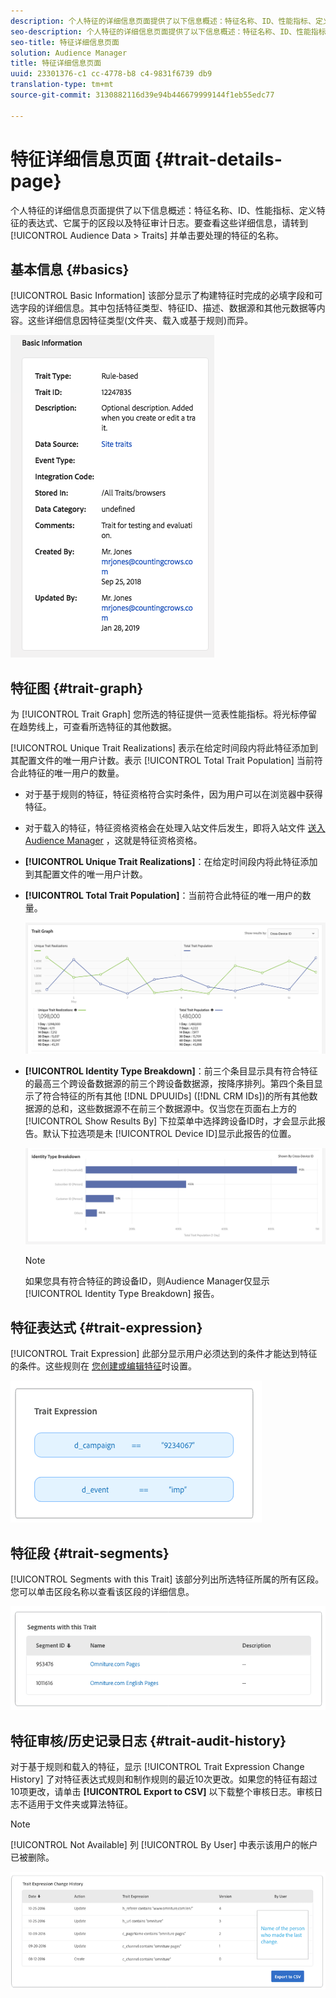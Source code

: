```yaml
---
description: 个人特征的详细信息页面提供了以下信息概述：特征名称、ID、性能指标、定义特征的表达式、它属于的区段以及特征审计日志。要查看这些详细信息，请转到“受众数据”>“特征”，然后单击要处理的特征的名称。
seo-description: 个人特征的详细信息页面提供了以下信息概述：特征名称、ID、性能指标、定义特征的表达式、它属于的区段以及特征审计日志。要查看这些详细信息，请转到“受众数据”>“特征”，然后单击要处理的特征的名称。
seo-title: 特征详细信息页面
solution: Audience Manager
title: 特征详细信息页面
uuid: 23301376-c1 cc-4778-b8 c4-9831f6739 db9
translation-type: tm+mt
source-git-commit: 3130882116d39e94b446679999144f1eb55edc77

---
```



# 特征详细信息页面 {#trait-details-page}

个人特征的详细信息页面提供了以下信息概述：特征名称、ID、性能指标、定义特征的表达式、它属于的区段以及特征审计日志。要查看这些详细信息，请转到 [!UICONTROL Audience Data > Traits] 并单击要处理的特征的名称。

## 基本信息 {#basics}

[!UICONTROL Basic Information] 该部分显示了构建特征时完成的必填字段和可选字段的详细信息。其中包括特征类型、特征ID、描述、数据源和其他元数据等内容。这些详细信息因特征类型(文件夹、载入或基于规则)而异。

![](assets/basicInfo.png)

## 特征图 {#trait-graph}

为 [!UICONTROL Trait Graph] 您所选的特征提供一览表性能指标。将光标停留在趋势线上，可查看所选特征的其他数据。

[!UICONTROL Unique Trait Realizations] 表示在给定时间段内将此特征添加到其配置文件的唯一用户计数。表示 [!UICONTROL Total Trait Population] 当前符合此特征的唯一用户的数量。

* 对于基于规则的特征，特征资格符合实时条件，因为用户可以在浏览器中获得特征。
* 对于载入的特征，特征资格资格会在处理入站文件后发生，即将入站文件 [送入Audience Manager](../../faq/faq-inbound-data-ingestion.md) ，这就是特征资格资格。
* **[!UICONTROL Unique Trait Realizations]**：在给定时间段内将此特征添加到其配置文件的唯一用户计数。
* **[!UICONTROL Total Trait Population]**：当前符合此特征的唯一用户的数量。

   ![特征图](assets/trait-summary.png)

* **[!UICONTROL Identity Type Breakdown]**：前三个条目显示具有符合特征的最高三个跨设备数据源的前三个跨设备数据源，按降序排列。第四个条目显示了符合特征的所有其他 [!DNL DPUUIDs] ([!DNL CRM IDs])的所有其他数据源的总和，这些数据源不在前三个数据源中。仅当您在页面右上方的 [!UICONTROL Show Results By] 下拉菜单中选择跨设备ID时，才会显示此报告。默认下拉选项是未 [!UICONTROL Device ID]显示此报告的位置。

   ![特征图](assets/trait-identity.png)
   > [!NOTE]
   > 如果您具有符合特征的跨设备ID，则Audience Manager仅显示 [!UICONTROL Identity Type Breakdown] 报告。

## 特征表达式 {#trait-expression}

[!UICONTROL Trait Expression] 此部分显示用户必须达到的条件才能达到特征的条件。这些规则在 [您创建或编辑特征](../../features/traits/about-trait-builder.md)时设置。

![](assets/traitExpression.png)

## 特征段 {#trait-segments}

[!UICONTROL Segments with this Trait] 该部分列出所选特征所属的所有区段。您可以单击区段名称以查看该区段的详细信息。

![](assets/traitSegments.png)

## 特征审核/历史记录日志 {#trait-audit-history}

对于基于规则和载入的特征，显示 [!UICONTROL Trait Expression Change History] 了对特征表达式规则和制作规则的最近10次更改。如果您的特征有超过10项更改，请单击 **[!UICONTROL Export to CSV]** 以下载整个审核日志。审核日志不适用于文件夹或算法特征。

>[!NOTE]
>
>[!UICONTROL Not Available] 列 [!UICONTROL By User] 中表示该用户的帐户已被删除。

![](assets/traitHistory.png)